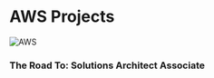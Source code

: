 # AWS Projects 
![AWS](https://saviynt.com/hs-fs/hubfs/aws.png?width=220&height=240&name=aws.png "Amazon Web Services")
### The Road To: Solutions Architect Associate
